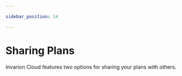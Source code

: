 ```yaml
---

sidebar_position: 14

---
```

# Sharing Plans

Invarion Cloud features two options for sharing your plans with others.